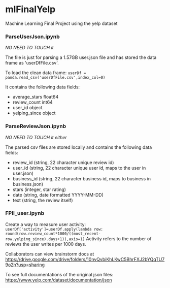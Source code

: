 # mlFinalYelp
Machine Learning Final Project using the yelp dataset  

### ParseUserJson.ipynb

*NO NEED TO TOUCH it*

The file is just for parsing a 1.57GB user.json file and has stored the data frame as 'userDfFile.csv'.

To load the clean data frame: 
`userDf = panda.read_csv('userDfFile.csv',index_col=0)`

It contains the following data fields:
- average_stars    float64
- review_count       int64
- user_id           object
- yelping_since     object

### ParseReviewJson.ipynb

*NO NEED TO TOUCH it either*

The parsed csv files are stored locally and contains the following data fields:
- review_id (string, 22 character unique review id)
- user_id (string, 22 character unique user id, maps to the user in user.json)
- business_id (string, 22 character business id, maps to business in business.json)
- stars (integer, star rating)
- date (string, date formatted YYYY-MM-DD)
- text (string, the review itself)

### FPII_user.ipynb

Create a way to measure user activity: 
`userDf['activity']=userDf.apply(lambda row: round(row.review_count*1000/((most_recent-row.yelping_since).days+1)),axis=1)`
Activity refers to the number of reviews the user writes per 1000 days.

Collaborators can view brainstorm docs at https://drive.google.com/drive/folders/10nvQvbiKhLKwC5BhrFXJ2bYQqTU79o2h?usp=sharing

To see full documentations of the original json files: https://www.yelp.com/dataset/documentation/json

